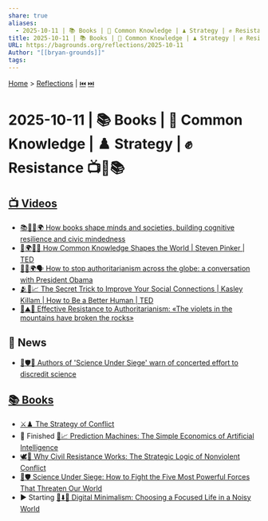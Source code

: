 ```yaml
---
share: true
aliases:
  - 2025-10-11 | 📚 Books | 📣 Common Knowledge | ♟️ Strategy | ✊ Resistance 📺📰📚
title: 2025-10-11 | 📚 Books | 📣 Common Knowledge | ♟️ Strategy | ✊ Resistance 📺📰📚
URL: https://bagrounds.org/reflections/2025-10-11
Author: "[[bryan-grounds]]"
tags:
---
```

[Home](../index.md) > [Reflections](./index.md) | [⏮️](./2025-10-10.md) [⏭️](./2025-10-12.md)  
# 2025-10-11 | 📚 Books | 📣 Common Knowledge | ♟️ Strategy | ✊ Resistance 📺📰📚  
## [📺 Videos](../videos/index.md)  
- [📚🧠🤝🌍 How books shape minds and societies, building cognitive resilience and civic mindedness](../videos/how-books-shape-minds-and-societies-building-cognitive-resilience-and-civic-mindedness.md)  
- [👥🌍📢💡 How Common Knowledge Shapes the World | Steven Pinker | TED](../videos/how-common-knowledge-shapes-the-world-steven-pinker-ted.md)  
- [👑🚫🌍🗣️ How to stop authoritarianism across the globe: a conversation with President Obama](../videos/how-to-stop-authoritarianism-across-the-globe-a-conversation-with-president-obama.md)  
- [🫂🔑📈 The Secret Trick to Improve Your Social Connections | Kasley Killam | How to Be a Better Human | TED](../videos/the-secret-trick-to-improve-your-social-connections-kasley-killam-how-to-be-a-better-human-ted.md)  
- [🌱⛰️💪 Effective Resistance to Authoritarianism: «The violets in the mountains have broken the rocks»](../videos/effective-resistance-to-authoritarianism-the-violets-in-the-mountains-have-broken-the-rocks.md)  
  
## 📰 News  
- [🔬🛡️🤥 Authors of 'Science Under Siege' warn of concerted effort to discredit science](../videos/authors-of-science-under-siege-warn-of-concerted-effort-to-discredit-science.md)  
  
## [📚 Books](../books/index.md)  
- [⚔️♟️ The Strategy of Conflict](../books/the-strategy-of-conflict.md)  
- 🏁 Finished [🤖📈 Prediction Machines: The Simple Economics of Artificial Intelligence](../books/prediction-machines-the-simple-economics-of-artificial-intelligence.md)  
- [🕊️💪 Why Civil Resistance Works: The Strategic Logic of Nonviolent Conflict](../books/why-civil-resistance-works-the-strategic-logic-of-nonviolent-conflict.md)  
- [🔬🛡️ Science Under Siege: How to Fight the Five Most Powerful Forces That Threaten Our World](../books/science-under-siege-how-to-fight-the-five-most-powerful-forces-that-threaten-our-world.md)  
- ▶️ Starting [📱⬇️🧘 Digital Minimalism: Choosing a Focused Life in a Noisy World](../books/digital-minimalism-choosing-a-focused-life-in-a-noisy-world.md)